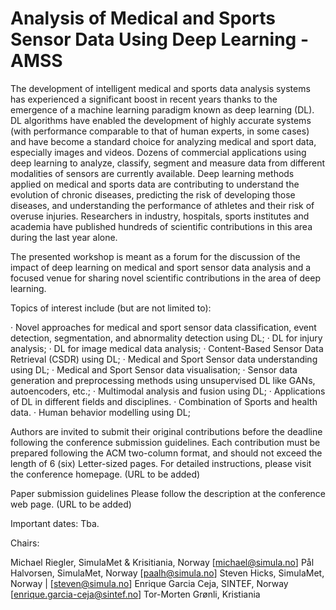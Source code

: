 # Analysis of Medical and Sports Sensor Data Using Deep Learning - AMSS

The development of intelligent medical and sports data analysis systems has experienced a significant boost in recent years thanks to the emergence of a machine learning paradigm known as deep learning (DL). DL algorithms have enabled the development of highly accurate systems (with performance comparable to that of human experts, in some cases) and have become a standard choice for analyzing medical and sport data, especially images and videos. Dozens of commercial applications using deep learning to analyze, classify, segment and measure data from different modalities of sensors are currently available. Deep learning methods applied on medical and sports data are contributing to understand the evolution of chronic diseases, predicting the risk of developing those diseases, and understanding the performance of athletes and their risk of overuse injuries. Researchers in industry, hospitals, sports institutes and academia have published hundreds of scientific contributions in this area during the last year alone.
 
The presented workshop is meant as a forum for the discussion of the impact of deep learning on medical and sport sensor data analysis and a focused venue for sharing novel scientific contributions in the area of deep learning.
 
Topics of interest include (but are not limited to):

·       Novel approaches for medical and sport sensor data classification, event detection, segmentation, and abnormality detection using DL;
·       DL for injury analysis;
·       DL for image medical data analysis;
·       Content-Based Sensor Data Retrieval (CSDR) using DL;
·       Medical and Sport Sensor data understanding using DL;
·       Medical and Sport Sensor data visualisation;
·       Sensor data generation and preprocessing methods using unsupervised DL like GANs,  autoencoders, etc.;
·       Multimodal analysis and fusion using DL;
·       Applications of DL in different fields and disciplines.
·       Combination  of Sports and health data.
·       Human behavior modelling using DL;


Authors are invited to submit their original contributions before the deadline following the conference submission guidelines. Each contribution must be prepared following the ACM two-column format, and should not exceed the length of 6 (six) Letter-sized pages. For detailed instructions, please visit the conference homepage. (URL to be added)
 
Paper submission guidelines
Please follow the description at the conference web page. (URL to be added)
 
Important dates: Tba.
 
Chairs:

Michael Riegler, SimulaMet & Krisitiania, Norway         	[michael@simula.no]
Pål Halvorsen, SimulaMet, Norway 					[paalh@simula.no]
Steven Hicks, SimulaMet, Norway		|			[steven@simula.no]
Enrique Garcia Ceja, SINTEF, Norway		        [enrique.garcia-ceja@sintef.no]
Tor-Morten Grønli, Kristiania


